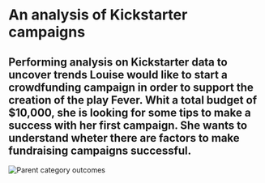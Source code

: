 # An analysis of Kickstarter campaigns
Performing analysis on Kickstarter data to uncover trends
Louise would like to start a crowdfunding campaign in order to support the creation of the play Fever. Whit a total budget of $10,000, she is looking for some tips to make a success with her first campaign. She wants to understand wheter there are factors to make fundraising campaigns successful.
---
![Parent category outcomes]()
